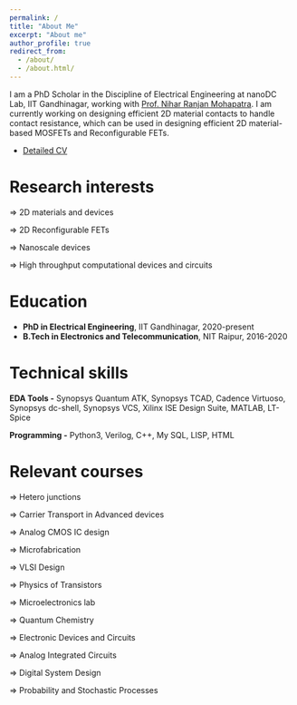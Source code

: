 ```yaml
---
permalink: /
title: "About Me"
excerpt: "About me"
author_profile: true
redirect_from: 
  - /about/
  - /about.html/
---
```


I am a PhD Scholar in the Discipline of Electrical Engineering at nanoDC Lab, IIT Gandhinagar, working with [Prof. Nihar Ranjan Mohapatra](https://iitgn.ac.in/faculty/ee/fac-nihar). I am currently working on designing efficient 2D material contacts to handle contact resistance, which can be used in designing efficient 2D material-based MOSFETs and Reconfigurable FETs.
* [Detailed CV](https://drive.google.com/file/d/1uTYmPxF0BB2wMAYlgMFFYaJOTFNnyWaU/view?usp=drive_link)


Research interests
======
 ⇒ 2D materials and devices

 ⇒ 2D Reconfigurable FETs

 ⇒ Nanoscale devices

 ⇒ High throughput computational devices and circuits

Education
======
* **PhD in Electrical Engineering**, IIT Gandhinagar, 2020-present
* **B.Tech in Electronics and Telecommunication**, NIT Raipur, 2016-2020 
  
Technical skills
======
**EDA Tools -** Synopsys Quantum ATK, Synopsys TCAD, Cadence Virtuoso, Synopsys dc-shell, Synopsys VCS, Xilinx ISE Design Suite, MATLAB, LT-Spice

**Programming -** Python3, Verilog, C++, My SQL, LISP, HTML

Relevant courses
======
 ⇒ Hetero junctions
 
 ⇒ Carrier Transport in Advanced devices
 
 ⇒ Analog CMOS IC design

 ⇒ Microfabrication

 ⇒ VLSI Design

 ⇒ Physics of Transistors

 ⇒ Microelectronics lab
 
 ⇒ Quantum Chemistry
 
 ⇒ Electronic Devices and Circuits

 ⇒ Analog Integrated Circuits
 
 ⇒ Digital System Design
 
 ⇒ Probability and Stochastic Processes
 

